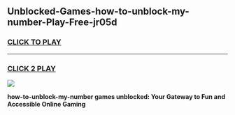 
## Unblocked-Games-how-to-unblock-my-number-Play-Free-jr05d
<h3>
<a href="https://premium76.site?title=how-to-unblock-my-number&ref=18A1">CLICK TO PLAY</a></h3>
<hr>

<h3>
<a href="https://premium76.site?title=how-to-unblock-my-number&ref=18A1">CLICK 2 PLAY</a>
  
</h3>

<a href="https://premium76.site?title=how-to-unblock-my-number&ref=18A1"><img src="https://clearcache.store/games.png"></a>


**how-to-unblock-my-number games unblocked: Your Gateway to Fun and Accessible Online Gaming**
